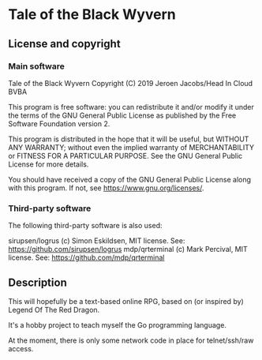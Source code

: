 # Tale of the Black Wyvern

## License and copyright

### Main software

Tale of the Black Wyvern
Copyright (C) 2019 Jeroen Jacobs/Head In Cloud BVBA

This program is free software: you can redistribute it and/or modify
it under the terms of the GNU General Public License as published by
the Free Software Foundation version 2.

This program is distributed in the hope that it will be useful,
but WITHOUT ANY WARRANTY; without even the implied warranty of
MERCHANTABILITY or FITNESS FOR A PARTICULAR PURPOSE.  See the
GNU General Public License for more details.

You should have received a copy of the GNU General Public License
along with this program.  If not, see <https://www.gnu.org/licenses/>.

### Third-party software

The following third-party software is also used:

sirupsen/logrus (c) Simon Eskildsen, MIT license. See: https://github.com/sirupsen/logrus
mdp/qrterminal (c) Mark Percival, MIT license. See: https://github.com/mdp/qrterminal


## Description

This will hopefully be a text-based online RPG, based on (or inspired by) Legend Of The Red Dragon.

It's a hobby project to teach myself the Go programming language.

At the moment, there is only some network code in place for telnet/ssh/raw access.

